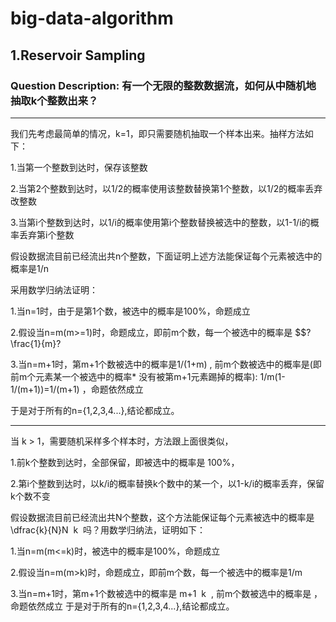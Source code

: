 # big-data-algorithm

## 1.Reservoir Sampling

### Question Description: 有一个无限的整数数据流，如何从中随机地抽取k个整数出来？

---
我们先考虑最简单的情况，k=1，即只需要随机抽取一个样本出来。抽样方法如下：

1.当第一个整数到达时，保存该整数

2.当第2个整数到达时，以1/2的概率使用该整数替换第1个整数，以1/2的概率丢弃改整数

3.当第i个整数到达时，以1/i的概率使用第i个整数替换被选中的整数，以1-1/i的概率丢弃第i个整数

假设数据流目前已经流出共n个整数，下面证明上述方法能保证每个元素被选中的概率是1/n

采用数学归纳法证明：

1.当n=1时，由于是第1个数，被选中的概率是100%，命题成立

2.假设当n=m(m>=1)时，命题成立，即前m个数，每一个被选中的概率是 $$?\frac{1}{m}?

3.当n=m+1时，第m+1个数被选中的概率是1/(1+m) , 前m个数被选中的概率是(即前m个元素某一个被选中的概率* 没有被第m+1元素踢掉的概率):
1/m(1-1/(m+1))=1/(m+1) ，命题依然成立

于是对于所有的n={1,2,3,4...},结论都成立。

---
当 k > 1，需要随机采样多个样本时，方法跟上面很类似，

1.前k个整数到达时，全部保留，即被选中的概率是 100%，

2.第i个整数到达时，以k/i的概率替换k个数中的某一个，以1-k/i的概率丢弃，保留k个数不变


假设数据流目前已经流出共N个整数，这个方法能保证每个元素被选中的概率是\dfrac{k}{N}
​N
​
​k
​​ 吗？用数学归纳法，证明如下：

1.当n=m(m<=k)时，被选中的概率是100%，命题成立

2.假设当n=m(m>k)时，命题成立，即前m个数，每一个被选中的概率是1/m

3.当n=m+1时，第m+1个数被选中的概率是
​m+1
​
​k
​​ , 前m个数被选中的概率是
，命题依然成立
于是对于所有的n={1,2,3,4...},结论都成立。

